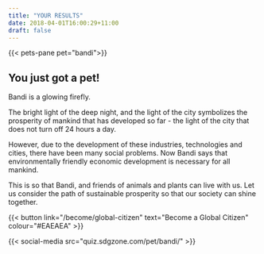 ```yaml
---
title: "YOUR RESULTS"
date: 2018-04-01T16:00:29+11:00
draft: false
---
```


{{< pets-pane pet="bandi">}}

You just got a pet!
---

Bandi is a glowing firefly. 

The bright light of the deep night, and the light of the city symbolizes the prosperity of mankind that has developed so far - the light of the city that does not turn off 24 hours a day. 

However, due to the development of these industries, technologies and cities, there have been many social problems. Now Bandi says that environmentally friendly economic development is necessary for all mankind. 

This is so that Bandi, and friends of animals and plants can live with us. Let us consider the path of sustainable prosperity so that our society can shine together.


{{< button link="/become/global-citizen" text="Become a Global Citizen" colour="#EAEAEA" >}}

{{< social-media src="quiz.sdgzone.com/pet/bandi/" >}}
